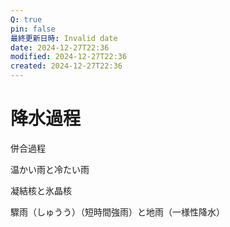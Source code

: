 ```yaml
---
Q: true
pin: false
最終更新日時: Invalid date
date: 2024-12-27T22:36
modified: 2024-12-27T22:36
created: 2024-12-27T22:36
---
```

# 降水過程

併合過程

温かい雨と冷たい雨

凝結核と氷晶核

驟雨（しゅうう）（短時間強雨）と地雨（一様性降水）
